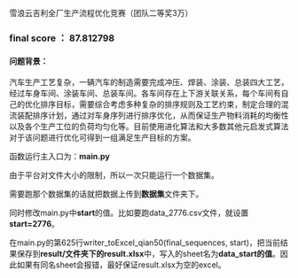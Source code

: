 雪浪云吉利全厂生产流程优化竞赛（团队二等奖3万）

### final score ：	87.812798

#### 问题背景：

汽车生产工艺复杂，一辆汽车的制造需要完成冲压、焊装、涂装、总装四大工艺，经过车身车间、涂装车间、总装车间。各车间存在上下游关联关系，每个车间有自己的优化排序目标，需要综合考虑多种复杂的排序规则及工艺约束，制定合理的混流装配排序计划，通过对车身序列进行排序优化，从而保证生产物料消耗的均衡性以及各个生产工位的负荷均匀化等。目前使用进化算法和大多数其他元启发式算法对于该问题进行优化可得到一组满足生产目标的方案。



函数运行主入口为：**main.py**

由于平台对文件大小的限制，所以一次只能运行一个数据集。

需要跑那个数据集的话就把数据上传到**数据集**文件夹下。

同时修改main.py中**start**的值。比如要跑data_2776.csv文件，就设置**start=2776**。

在main.py的第625行writer_toExcel_qian50(final_sequences, start)，把当前结果保存到**result/文件夹下的result.xlsx**中，写入的sheet名为**data_start的值**。因此如果有同名sheet会报错，最好保证result.xlsx为空的excel。

